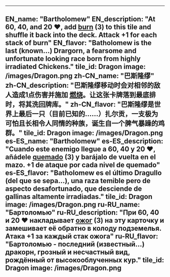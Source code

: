 ---

EN_name: "Bartholomew"
EN_description: "At 60, 40, and 20 ❤️, add  <u>burn</u> (3) to this tile and shuffle it back into the deck. Attack +1 for each stack of burn"
EN_flavor: "Batholomew is the last (known…) Drargorn, a fearsome and unfortunate looking race born from highly irradiated Chickens."
tile_id: Dragon
image: /images/Dragon.png
zh-CN_name: "巴斯隆缪"
zh-CN_description: "巴斯隆缪移动时会对相邻的敌人造成1点伤害并施加 <u>燃烧</u>。让这张卡牌落到最底排时，将其洗回牌库。"
zh-CN_flavor: "巴斯隆缪是世界上最后一只（目前已知的……）扎尔贡，一支极为可怕且长相令人同情的种族，诞生自一个脾气暴躁的鸡群。"
tile_id: Dragon
image: /images/Dragon.png
es-ES_name: "Bartholomew"
es-ES_description: "Cuando este enemigo llegue a 60, 40 y 20 ❤️, añádele  <u>quemado</u> (3) y barájalo de vuelta en el mazo. +1 de ataque por cada nivel de quemado"
es-ES_flavor: "Batholomew es el último Dragullo (del que se sepa…), una raza temible pero de aspecto desafortunado, que desciende de gallinas altamente irradiadas."
tile_id: Dragon
image: /images/Dragon.png
ru-RU_name: "Бартоломью"
ru-RU_description: "При 60, 40 и 20 ❤️ накладывает  <u>ожог</u> (3) на эту карточку и замешивает её обратно в колоду подземелья. Атака +1 за каждый стак ожога"
ru-RU_flavor: "Бартоломью - последний (известный...) дракорн, грозный и несчастный вид, рождённый от высокооблученных кур."
tile_id: Dragon
image: /images/Dragon.png
---